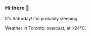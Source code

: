 ### Hi there :wave:

It's Saturday! I'm probably sleeping.

Weather in Toronto: overcast, at +24°C.
